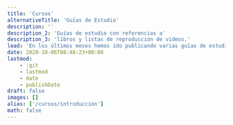 ```yaml
---
title: 'Cursos'
alternativeTitle: 'Guías de Estudio'
description: ''
description_2: 'Guías de estudio con referencias a'
description_3: 'libros y listas de reproducción de videos.'
lead: 'En los últimos meses hemos ido publicando varias guías de estudio, estas comprenden principalmente de dos secciones: libros y canales de Youtube. Todavía no hemos terminado con ellos. A lo largo del año haremos varias actualizaciones en respuesta a los comentarios que recibiremos de ustedes.'
date: 2020-10-06T08:48:23+00:00
lastmod:
    - :git
    - lastmod
    - date
    - publishDate
draft: false
images: []
alias: ['/cursos/introduccion']
math: false
---
```

